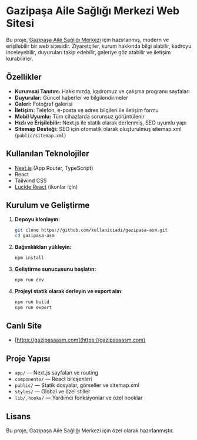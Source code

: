 # Gazipaşa Aile Sağlığı Merkezi Web Sitesi

Bu proje, [Gazipaşa Aile Sağlığı Merkezi](https://gazipasaasm.com) için hazırlanmış, modern ve erişilebilir bir web sitesidir. Ziyaretçiler, kurum hakkında bilgi alabilir, kadroyu inceleyebilir, duyuruları takip edebilir, galeriye göz atabilir ve iletişim kurabilirler.

## Özellikler

-   **Kurumsal Tanıtım:** Hakkımızda, kadromuz ve çalışma programı sayfaları
-   **Duyurular:** Güncel haberler ve bilgilendirmeler
-   **Galeri:** Fotoğraf galerisi
-   **İletişim:** Telefon, e-posta ve adres bilgileri ile iletişim formu
-   **Mobil Uyumlu:** Tüm cihazlarda sorunsuz görüntülenir
-   **Hızlı ve Erişilebilir:** Next.js ile statik olarak derlenmiş, SEO uyumlu yapı
-   **Sitemap Desteği:** SEO için otomatik olarak oluşturulmuş sitemap.xml (`public/sitemap.xml`)

## Kullanılan Teknolojiler

-   [Next.js](https://nextjs.org/) (App Router, TypeScript)
-   React
-   Tailwind CSS
-   [Lucide React](https://lucide.dev/) (ikonlar için)

## Kurulum ve Geliştirme

1. **Depoyu klonlayın:**

    ```bash
    git clone https://github.com/kullaniciadi/gazipasa-asm.git
    cd gazipasa-asm
    ```

2. **Bağımlılıkları yükleyin:**

    ```bash
    npm install
    ```

3. **Geliştirme sunucusunu başlatın:**

    ```bash
    npm run dev
    ```

4. **Projeyi statik olarak derleyin ve export alın:**
    ```bash
    npm run build
    npm run export
    ```

## Canlı Site

-   [https://gazipasaasm.com](https://gazipasaasm.com)

## Proje Yapısı

-   `app/` — Next.js sayfaları ve routing
-   `components/` — React bileşenleri
-   `public/` — Statik dosyalar, görseller ve sitemap.xml
-   `styles/` — Global ve özel stiller
-   `lib/`, `hooks/` — Yardımcı fonksiyonlar ve özel hooklar

## Lisans

Bu proje, Gazipaşa Aile Sağlığı Merkezi için özel olarak hazırlanmıştır.
